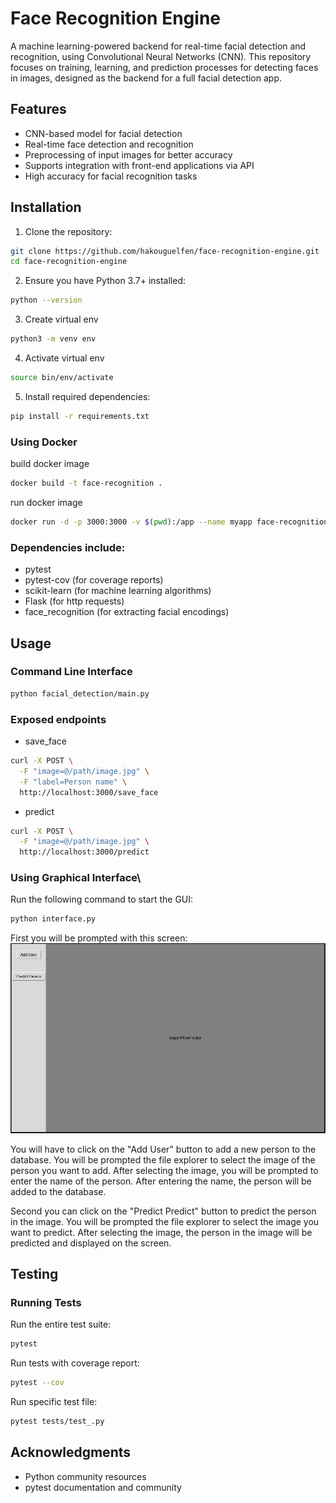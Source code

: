 # Face Recognition Engine
A machine learning-powered backend for real-time facial detection and recognition, using Convolutional Neural Networks (CNN). This repository focuses on training, learning, and prediction processes for detecting faces in images, designed as the backend for a full facial detection app.

## Features
* CNN-based model for facial detection
* Real-time face detection and recognition
* Preprocessing of input images for better accuracy
* Supports integration with front-end applications via API
* High accuracy for facial recognition tasks

## Installation
1. Clone the repository:
```bash
git clone https://github.com/hakouguelfen/face-recognition-engine.git
cd face-recognition-engine
```

2. Ensure you have Python 3.7+ installed:
```bash
python --version
```

3. Create virtual env
```bash
python3 -m venv env
```

4. Activate virtual env
```bash
source bin/env/activate
```

5. Install required dependencies:

```bash
pip install -r requirements.txt
```

### Using Docker
build docker image
```bash
docker build -t face-recognition .
```

run docker image
```bash
docker run -d -p 3000:3000 -v $(pwd):/app --name myapp face-recognition
```

### Dependencies include:
 * pytest
 * pytest-cov (for coverage reports)
 * scikit-learn (for machine learning algorithms)
 * Flask (for http requests)
 * face_recognition (for extracting facial encodings)

## Usage
### Command Line Interface
```bash
python facial_detection/main.py
```

### Exposed endpoints 
* save_face
```bash
curl -X POST \
  -F "image=@/path/image.jpg" \
  -F "label=Person name" \
  http://localhost:3000/save_face
```

* predict
```bash
curl -X POST \
  -F "image=@/path/image.jpg" \
  http://localhost:3000/predict
```

### Using Graphical Interface\
Run the following command to start the GUI:
```bash
python interface.py
```
First you will be prompted with this screen:
![Image](readme/image.png)

You will have to click on the "Add User" button to add a new person to the database. You will be prompted the file explorer to select the image of the person you want to add. After selecting the image, you will be prompted to enter the name of the person. After entering the name, the person will be added to the database.

Second you can click on the "Predict Predict" button to predict the person in the image. You will be prompted the file explorer to select the image you want to predict. After selecting the image, the person in the image will be predicted and displayed on the screen.


## Testing

### Running Tests
Run the entire test suite:
```bash
pytest
```

Run tests with coverage report:
```bash
pytest --cov
```

Run specific test file:
```bash
pytest tests/test_.py
```


## Acknowledgments
* Python community resources
* pytest documentation and community
